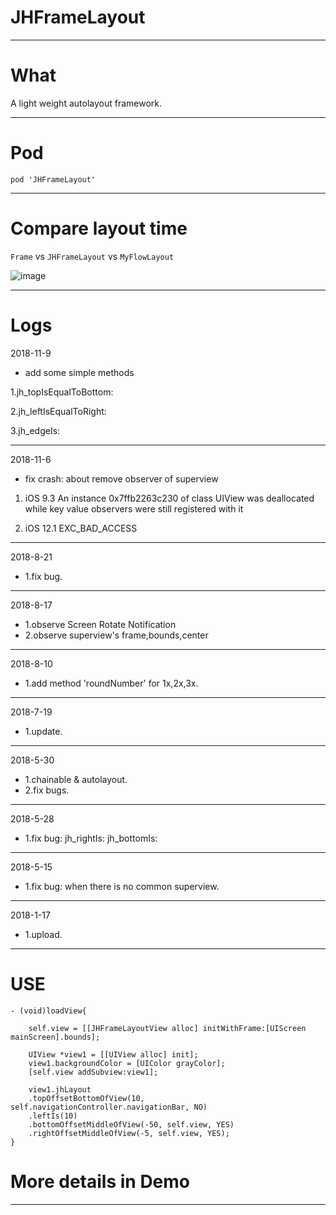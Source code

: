 # JHFrameLayout

---

# What
A light weight autolayout framework.

---

# Pod

`pod 'JHFrameLayout'`

---

# Compare layout time
`Frame` vs `JHFrameLayout` vs `MyFlowLayout`

![image](https://github.com/xjh093/JHFrameLayout/blob/master/image1.png)

---

# Logs

 2018-11-9
- add some simple methods

1.jh_topIsEqualToBottom:

2.jh_leftIsEqualToRight:

3.jh_edgeIs:

---

 2018-11-6
- fix crash: about remove observer of superview

1. iOS 9.3 An instance 0x7ffb2263c230 of class UIView was deallocated while key value observers were still registered with it

2. iOS 12.1 EXC_BAD_ACCESS

---

 2018-8-21
- 1.fix bug.

---

 2018-8-17
- 1.observe Screen Rotate Notification
- 2.observe superview's frame,bounds,center

---

 2018-8-10
- 1.add method 'roundNumber' for 1x,2x,3x.

---

 2018-7-19
- 1.update.

---

 2018-5-30
- 1.chainable & autolayout.
- 2.fix bugs.

---

 2018-5-28
- 1.fix bug: jh_rightIs: jh_bottomIs:

---

 2018-5-15
- 1.fix bug: when there is no common superview.

---

 2018-1-17
- 1.upload.

---

# USE

```
- (void)loadView{

    self.view = [[JHFrameLayoutView alloc] initWithFrame:[UIScreen mainScreen].bounds];

    UIView *view1 = [[UIView alloc] init];
    view1.backgroundColor = [UIColor grayColor];
    [self.view addSubview:view1];
    
    view1.jhLayout
    .topOffsetBottomOfView(10, self.navigationController.navigationBar, NO)
    .leftIs(10)
    .bottomOffsetMiddleOfView(-50, self.view, YES)
    .rightOffsetMiddleOfView(-5, self.view, YES);
}

```

# More details in Demo

---

